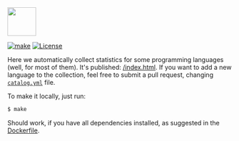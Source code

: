 <img src="https://raw.githubusercontent.com/yegor256/plum/master/logo.svg" height="64px"/>

[![make](https://github.com/yegor256/plum/actions/workflows/make.yml/badge.svg?branch=master)](https://github.com/yegor256/plum/actions/workflows/make.yml)
[![License](https://img.shields.io/badge/license-MIT-green.svg)](https://github.com/yegor256/ctors-vs-size/blob/master/LICENSE.txt)

Here we automatically collect statistics for some programming
languages (well, for most of them). 
It's published: [/index.html](https://yegor256.github.io/plum/).
If you want to add a new language to the collection, feel free
to submit a pull request, changing [`catalog.yml`](https://github.com/yegor256/plum/blob/master/catalog.yml) file.

To make it locally, just run:

```bash
$ make
```

Should work, if you have all dependencies installed, as suggested in the
[Dockerfile](https://github.com/yegor256/plum/blob/master/Dockerfile).

